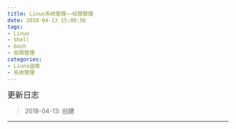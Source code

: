```yaml
---
title: Linux系统管理——权限管理
date: 2018-04-13 15:00:56
tags: 
- Linux
- Shell
- bash
- 权限管理
categories:
- Liunx运维
- 系统管理
---
```


<font  size=4 face="黑体">更新日志</font> 

> 2018-04-13: 创建
  
---




